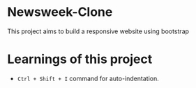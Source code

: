 # Newsweek-Clone
This project aims to build a responsive website using bootstrap

# Learnings of this project

- ```Ctrl + Shift + I``` command for auto-indentation.